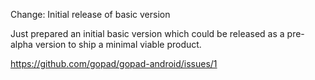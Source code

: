 Change: Initial release of basic version

Just prepared an initial basic version which could be released as a pre-alpha
version to ship a minimal viable product.

https://github.com/gopad/gopad-android/issues/1
